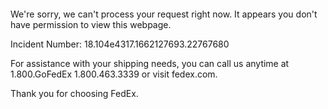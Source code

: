  	


 	

We're sorry, we can't process your request right now. It appears you don't have permission to view this webpage.


Incident Number: 18.104e4317.1662127693.22767680





For assistance with your shipping needs, you can call us anytime at 1.800.GoFedEx 1.800.463.3339 or visit fedex.com.




Thank you for choosing FedEx.